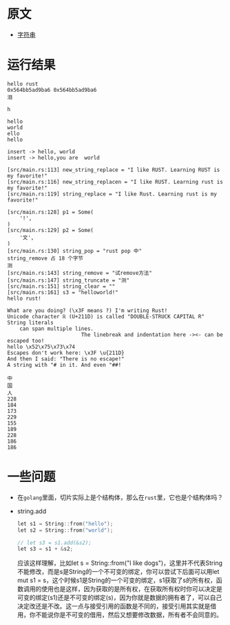 # 原文
- [字符串](https://course.rs/basic/compound-type/string-slice.html#%E8%BF%9E%E6%8E%A5-concatenate)

# 运行结果
~~~shell
hello rust
0x564bb5ad9ba6 0x564bb5ad9ba6
泪

h

hello
world
ello
hello

insert -> hello, world
insert -> hello,you are  world

[src/main.rs:113] new_string_replace = "I like RUST. Learning RUST is my favorite!"
[src/main.rs:116] new_string_replacen = "I like RUST. Learning rust is my favorite!"
[src/main.rs:119] string_replace = "I like Rust. Learning rust is my favorite!"

[src/main.rs:128] p1 = Some(
    '!',
)
[src/main.rs:129] p2 = Some(
    '文',
)
[src/main.rs:130] string_pop = "rust pop 中"
string_remove 占 18 个字节
测
[src/main.rs:143] string_remove = "试remove方法"
[src/main.rs:147] string_truncate = "测"
[src/main.rs:151] string_clear = ""
[src/main.rs:161] s3 = "helloworld!"
hello rust!

What are you doing? (\x3F means ?) I'm writing Rust!
Unicode character ℝ (U+211D) is called "DOUBLE-STRUCK CAPITAL R"
String literals
    can span multiple lines.
                        The linebreak and indentation here -><- can be escaped too!
hello \x52\x75\x73\x74
Escapes don't work here: \x3F \u{211D}
And then I said: "There is no escape!"
A string with "# in it. And even "##!

中
国
人
228
184
173
229
155
189
228
186
186
~~~
# 一些问题
- 在`golang`里面，切片实际上是个结构体，那么在`rust`里，它也是个结构体吗？

- string.add
    ~~~c
    let s1 = String::from("hello");
    let s2 = String::from("world");

    // let s3 = s1.add(&s2);
    let s3 = s1 + &s2;
    ~~~

    应该这样理解，比如let s = String::from("I like dogs")，这里并不代表String不能修改，而是s是String的一个不可变的绑定，你可以尝试下后面可以用let mut s1 = s，这个时候s1是String的一个可变的绑定，s1获取了s的所有权，函数调用的使用也是这样，因为获取的是所有权，在获取所有权时你可以决定是可变的绑定(s1)还是不可变的绑定(s)，因为你就是数据的拥有者了，可以自己决定改还是不改。这一点与接受引用的函数是不同的，接受引用其实就是借用，你不能说你是不可变的借用，然后又想要修改数据，所有者不会同意的。